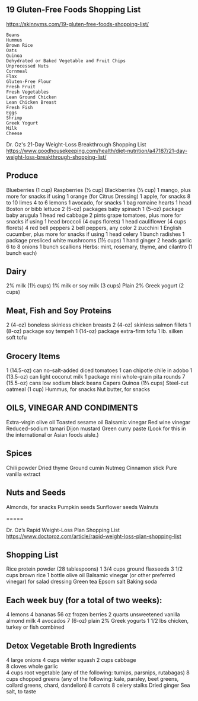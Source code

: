 ## 19 Gluten-Free Foods Shopping List
https://skinnyms.com/19-gluten-free-foods-shopping-list/
```
Beans
Hummus
Brown Rice
Oats
Quinoa
Dehydrated or Baked Vegetable and Fruit Chips
Unprocessed Nuts
Cornmeal
Flax
Gluten-Free Flour
Fresh Fruit
Fresh Vegetables
Lean Ground Chicken
Lean Chicken Breast
Fresh Fish
Eggs
Shrimp
Greek Yogurt
Milk
Cheese
```

Dr. Oz's 21-Day Weight-Loss Breakthrough Shopping List
https://www.goodhousekeeping.com/health/diet-nutrition/a47187/21-day-weight-loss-breakthrough-shopping-list/

## Produce

Blueberries (1 cup)
Raspberries (½ cup)
Blackberries (½ cup)
1 mango, plus more for snacks if using
1 orange (for Citrus Dressing)
1 apple, for snacks
8 to 10 limes
4 to 6 lemons
1 avocado, for snacks
1 bag romaine hearts
1 head Boston or bibb lettuce
2 (5-oz) packages baby spinach
1 (5-oz) package baby arugula
1 head red cabbage
2 pints grape tomatoes, plus more for snacks if using
1 head broccoli (4 cups florets)
1 head cauliflower (4 cups florets)
4 red bell peppers
2 bell peppers, any color
2 zucchini
1 English cucumber, plus more for snacks if using
1 head celery
1 bunch radishes
1 package presliced white mushrooms (1½ cups)
1 hand ginger
2 heads garlic
6 to 8 onions
1 bunch scallions
Herbs: mint, rosemary, thyme, and cilantro (1 bunch each)

## Dairy
2% milk (1½ cups)
1% milk or soy milk (3 cups)
Plain 2% Greek yogurt (2 cups)

## Meat, Fish and Soy Proteins

2 (4-oz) boneless skinless chicken breasts
2 (4-oz) skinless salmon fillets
1 (8-oz) package soy tempeh
1 (14-oz) package extra-firm tofu
1 lb. silken soft tofu

## Grocery Items

1 (14.5-oz) can no-salt-added diced tomatoes
1 can chipotle chile in adobo
1 (13.5-oz) can light coconut milk
1 package mini whole-grain pita rounds
7 (15.5-oz) cans low sodium black beans
Capers
Quinoa (1⅓ cups)
Steel-cut oatmeal (1 cup)
Hummus, for snacks
Nut butter, for snacks

## OILS, VINEGAR AND CONDIMENTS
Extra-virgin olive oil
Toasted sesame oil
Balsamic vinegar
Red wine vinegar
Reduced-sodium tamari
Dijon mustard
Green curry paste (Look for this in the international or Asian foods aisle.)

## Spices

Chili powder
Dried thyme
Ground cumin
Nutmeg
Cinnamon stick
Pure vanilla extract

## Nuts and Seeds
Almonds, for snacks
Pumpkin seeds
Sunflower seeds
Walnuts

=====

Dr. Oz’s Rapid Weight-Loss Plan Shopping List
https://www.doctoroz.com/article/rapid-weight-loss-plan-shopping-list

## Shopping List
Rice protein powder (28 tablespoons)
1 3/4 cups ground flaxseeds
3 1/2 cups brown rice
1 bottle olive oil
Balsamic vinegar (or other preferred vinegar) for salad dressing
Green tea
Epsom salt
Baking soda

## Each week buy (for a total of two weeks):
4 lemons
4 bananas
56 oz frozen berries
2 quarts unsweetened vanilla almond milk
4 avocados
7 (6-oz) plain 2% Greek yogurts
1 1/2 lbs chicken, turkey or fish combined

## Detox Vegetable Broth Ingredients
4 large onions
4 cups winter squash
2 cups cabbage   
8 cloves whole garlic    
4 cups root vegetable (any of the following: turnips, parsnips, rutabagas)
8 cups chopped greens (any of the following: kale, parsley, beet greens, collard greens, chard, dandelion)
8 carrots
8 celery stalks
Dried ginger
Sea salt, to taste
